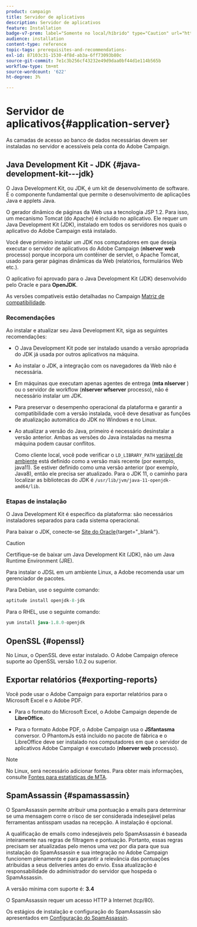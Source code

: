 ```yaml
---
product: campaign
title: Servidor de aplicativos
description: Servidor de aplicativos
feature: Installation
badge-v7-prem: label="Somente no local/híbrido" type="Caution" url="https://experienceleague.adobe.com/docs/campaign-classic/using/installing-campaign-classic/architecture-and-hosting-models/hosting-models-lp/hosting-models.html?lang=pt-BR" tooltip="Aplica-se somente a implantações locais e híbridas"
audience: installation
content-type: reference
topic-tags: prerequisites-and-recommendations-
exl-id: 87103c31-1530-4f8d-ab3a-6ff73093b80c
source-git-commit: 7e1c3b256cf43232e49d9daa0bf44d1e114b565b
workflow-type: tm+mt
source-wordcount: '622'
ht-degree: 3%

---
```


# Servidor de aplicativos{#application-server}

As camadas de acesso ao banco de dados necessárias devem ser instaladas no servidor e acessíveis pela conta do Adobe Campaign.

## Java Development Kit - JDK {#java-development-kit---jdk}

O Java Development Kit, ou JDK, é um kit de desenvolvimento de software. É o componente fundamental que permite o desenvolvimento de aplicações Java e applets Java.

O gerador dinâmico de páginas da Web usa a tecnologia JSP 1.2. Para isso, um mecanismo Tomcat (do Apache) é incluído no aplicativo. Ele requer um Java Development Kit (JDK), instalado em todos os servidores nos quais o aplicativo do Adobe Campaign está instalado.

Você deve primeiro instalar um JDK nos computadores em que deseja executar o servidor de aplicativos do Adobe Campaign (**nlserver web** processo) porque incorpora um contêiner de servlet, o Apache Tomcat, usado para gerar páginas dinâmicas da Web (relatórios, formulários Web etc.).

O aplicativo foi aprovado para o Java Development Kit (JDK) desenvolvido pelo Oracle e para **OpenJDK**.

As versões compatíveis estão detalhadas no Campaign [Matriz de compatibilidade](../../rn/using/compatibility-matrix.md).


### Recomendações

Ao instalar e atualizar seu Java Development Kit, siga as seguintes recomendações:

* O Java Development Kit pode ser instalado usando a versão apropriada do JDK já usada por outros aplicativos na máquina.

* Ao instalar o JDK, a integração com os navegadores da Web não é necessária.

* Em máquinas que executam apenas agentes de entrega (**mta nlserver** ) ou o servidor de workflow (**nlserver wfserver** processo), não é necessário instalar um JDK.

* Para preservar o desempenho operacional da plataforma e garantir a compatibilidade com a versão instalada, você deve desativar as funções de atualização automática do JDK no Windows e no Linux.

* Ao atualizar a versão do Java, primeiro é necessário desinstalar a versão anterior. Ambas as versões do Java instaladas na mesma máquina podem causar conflitos.

  Como cliente local, você pode verificar o `LD_LIBRARY_PATH` [variável de ambiente](installing-packages-with-linux.md#environment-variables) está definido como a versão mais recente (por exemplo, java11). Se estiver definido como uma versão anterior (por exemplo, Java8), então ele precisa ser atualizado. Para o JDK 11, o caminho para localizar as bibliotecas do JDK é `/usr/lib/jvm/java-11-openjdk-amd64/lib`.


### Etapas de instalação

O Java Development Kit é específico da plataforma: são necessários instaladores separados para cada sistema operacional.

Para baixar o JDK, conecte-se [Site do Oracle](https://www.oracle.com/technetwork/java/javase/downloads/index.html){target="_blank"}.

>[!CAUTION]
>
> Certifique-se de baixar um Java Development Kit (JDK), não um Java Runtime Environment (JRE).


Para instalar o JDSL em um ambiente Linux, a Adobe recomenda usar um gerenciador de pacotes.

Para Debian, use o seguinte comando:

```sql
aptitude install openjdk-8-jdk
```

Para o RHEL, use o seguinte comando:

```sql
yum install java-1.8.0-openjdk
```


## OpenSSL {#openssl}

No Linux, o OpenSSL deve estar instalado. O Adobe Campaign oferece suporte ao OpenSSL versão 1.0.2 ou superior.

## Exportar relatórios {#exporting-reports}

Você pode usar o Adobe Campaign para exportar relatórios para o Microsoft Excel e o Adobe PDF.

* Para o formato do Microsoft Excel, o Adobe Campaign depende de **LibreOffice**.

* Para o formato Adobe PDF, o Adobe Campaign usa o **JSfantasma** conversor. O PhantomJs está incluído no pacote de fábrica e o LibreOffice deve ser instalado nos computadores em que o servidor de aplicativos Adobe Campaign é executado (**nlserver web** processo).

>[!NOTE]
>
>No Linux, será necessário adicionar fontes. Para obter mais informações, consulte [Fontes para estatísticas de MTA](../../installation/using/prerequisites-of-campaign-installation-in-linux.md#fonts-for-mta-statistics).

## SpamAssassin {#spamassassin}

O SpamAssassin permite atribuir uma pontuação a emails para determinar se uma mensagem corre o risco de ser considerada indesejável pelas ferramentas antisspam usadas na recepção. A instalação é opcional.

A qualificação de emails como indesejáveis pelo SpamAssassin é baseada inteiramente nas regras de filtragem e pontuação. Portanto, essas regras precisam ser atualizadas pelo menos uma vez por dia para que sua instalação do SpamAssassin e sua integração no Adobe Campaign funcionem plenamente e para garantir a relevância das pontuações atribuídas a seus deliveries antes do envio. Essa atualização é responsabilidade do administrador do servidor que hospeda o SpamAssassin.

A versão mínima com suporte é: **3.4**

O SpamAssassin requer um acesso HTTP à Internet (tcp/80).

Os estágios de instalação e configuração do SpamAssassin são apresentados em [Configuração do SpamAssassin](../../installation/using/configuring-spamassassin.md).
